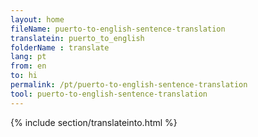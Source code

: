 ```yaml
---
layout: home
fileName: puerto-to-english-sentence-translation
translatein: puerto_to_english
folderName : translate
lang: pt
from: en
to: hi
permalink: /pt/puerto-to-english-sentence-translation
tool: puerto-to-english-sentence-translation
---
```

{% include section/translateinto.html %}